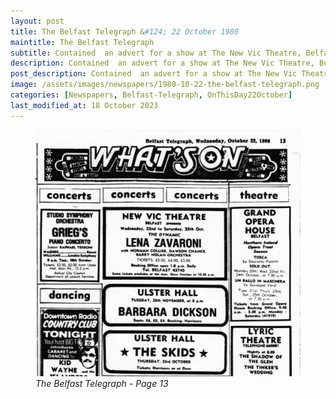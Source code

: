 ```yaml
---
layout: post
title: The Belfast Telegraph &#124; 22 October 1980
maintitle: The Belfast Telegraph
subtitle: Contained  an advert for a show at The New Vic Theatre, Belfast starring Lena Zavaroni
description: Contained  an advert for a show at The New Vic Theatre, Belfast starring Lena Zavaroni.
post_description: Contained  an advert for a show at The New Vic Theatre, Belfast starring Lena Zavaroni.
image: /assets/images/newspapers/1980-10-22-the-belfast-telegraph.png
categories: [Newspapers, Belfast-Telegraph, OnThisDay22October]
last_modified_at: 18 October 2023
---
```


<figure class="fig3">
<a href="/assets/images/newspapers/1980-10-22-the-belfast-telegraph.png"><img src="/assets/images/newspapers/1980-10-22-the-belfast-telegraph.png" class="full-width zoom-in" /></a>
<cite>The Belfast Telegraph - Page 13</cite>
</figure>

